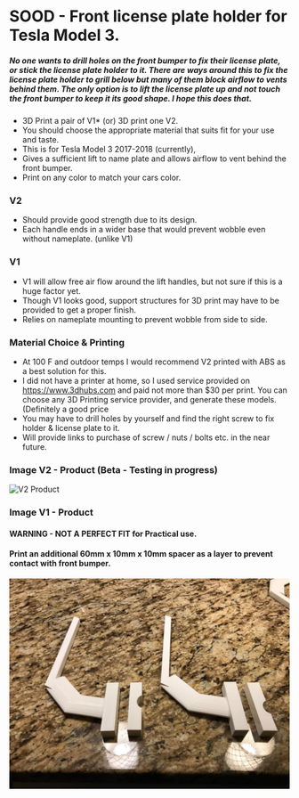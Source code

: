 # SOOD - Front license plate holder for Tesla Model 3.

##### No one wants to drill holes on the front bumper to fix their license plate, or stick the license plate holder to it. There are ways around this to fix the license plate holder to grill below but many of them block airflow to vents behind them. The only option is to lift the license plate up and not touch the front bumper to keep it its good shape. I hope this does that.

- 3D Print a pair of V1* (or) 3D print one V2. 
- You should choose the appropriate material that suits fit for your use and taste. 
- This is for Tesla Model 3 2017-2018 (currently), 
- Gives a sufficient lift to name plate and allows airflow to vent behind the front bumper.
- Print on any color to match your cars color.

### V2
- Should provide good strength due to its design.
- Each handle ends in a wider base that would prevent wobble even without nameplate. (unlike V1)

### V1
- V1 will allow free air flow around the lift handles, but not sure if this is a huge factor yet.
- Though V1 looks good, support structures for 3D print may have to be provided to get a proper finish.
- Relies on nameplate mounting to prevent wobble from side to side.

### Material Choice & Printing
- At 100 F and outdoor temps I would recommend V2 printed with ABS as a best solution for this.
- I did not have a printer at home, so I used service provided on https://www.3dhubs.com and paid not more than $30 per print. You can choose any 3D Printing service provider, and generate these models. (Definitely a good price 
- You may have to drill holes by yourself and find the right screw to fix holder & license plate to it. 
- Will provide links to purchase of screw / nuts / bolts etc. in the near future.

### Image V2 - Product (Beta - Testing in progress)
![V2 Product](https://github.com/sevuganhari/sood-tm3/blob/master/v2/product.png?raw=true)

### Image V1 - Product
#### WARNING - NOT A PERFECT FIT for Practical use.
#### Print an additional 60mm x 10mm x 10mm spacer as a layer to prevent contact with front bumper.
![V1 Product](https://github.com/sevuganhari/sood-tm3/blob/master/v1/product.jpeg?raw=true)

